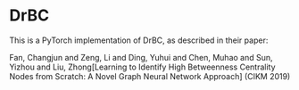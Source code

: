 # DrBC

This is a PyTorch implementation of DrBC, as described in their paper:

Fan, Changjun and Zeng, Li and Ding, Yuhui and Chen, Muhao and Sun, Yizhou and Liu, Zhong[Learning to Identify High Betweenness Centrality Nodes from Scratch: A Novel Graph Neural Network Approach] (CIKM 2019)
